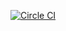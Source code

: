 [![Circle CI](https://circleci.com/gh/go-chat-bot/plugins.svg?style=svg)](https://circleci.com/gh/go-chat-bot/plugins)

